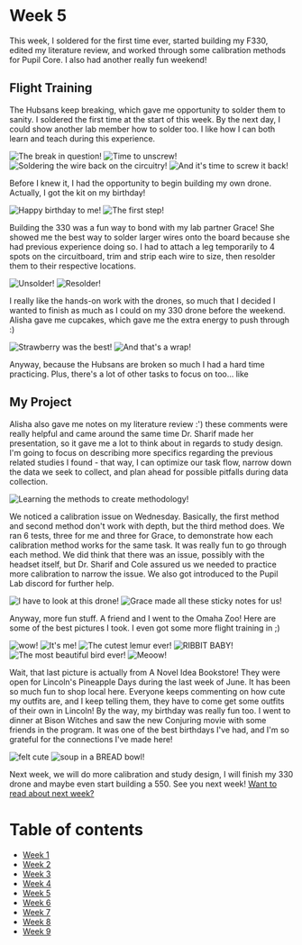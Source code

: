 # Week 5

This week, I soldered for the first time ever, started building my F330, edited my literature review, and worked through some calibration methods for Pupil Core. I also had another really fun weekend!



## Flight Training

The Hubsans keep breaking, which gave me opportunity to solder them to sanity. I soldered the first time at the start of this week. By the next day, I could show another lab member how to solder too. I like how I can both learn and teach during this experience. 

![The break in question! ](HallasWK5-01.jpg) ![Time to unscrew! ](HallasWK5-02.jpg)
![Soldering the wire back on the circuitry! ](HallasWK5-03.jpg) ![And it's time to screw it back! ](HallasWK5-04.jpg)

Before I knew it, I had the opportunity to begin building my own drone. Actually, I got the kit on my birthday! 

![Happy birthday to me! ](HallasWK5-14.jpg) ![The first step! ](HallasWK5-15.jpg)

Building the 330 was a fun way to bond with my lab partner Grace! She showed me the best way to solder larger wires onto the board because she had previous experience doing so. I had to attach a leg temporarily to 4 spots on the circuitboard, trim and strip each wire to size, then resolder them to their respective locations. 

![Unsolder! ](HallasWK5-16.jpg) ![Resolder! ](HallasWK5-17.jpg) 

I really like the hands-on work with the drones, so much that I decided I wanted to finish as much as I could on my 330 drone before the weekend. Alisha gave me cupcakes, which gave me the extra energy to push through :)

![Strawberry was the best! ](HallasWK5-20.jpg) ![And that's a wrap! ](HallasWK5-21.jpg) 

Anyway, because the Hubsans are broken so much I had a hard time practicing. Plus, there's a lot of other tasks to focus on too... like



## My Project


Alisha also gave me notes on my literature review :') these comments were really helpful and came around the same time Dr. Sharif made her presentation, so it gave me a lot to think about in regards to study design. I'm going to focus on describing more specifics regarding the previous related studies I found - that way, I can optimize our task flow, narrow down the data we seek to collect, and plan ahead for possible pitfalls during data collection.

![Learning the methods to create methodology! ](HallasWK5-13.jpg)



We noticed a calibration issue on Wednesday. Basically, the first method and second method don't work with depth, but the third method does. We ran 6 tests, three for me and three for Grace, to demonstrate how each calibration method works for the same task. It was really fun to go through each method. We did think that there was an issue, possibly with the headset itself, but Dr. Sharif and Cole assured us we needed to practice more calibration to narrow the issue. We also got introduced to the Pupil Lab discord for further help. 

![I have to look at this drone! ](HallasWK5-05.jpg) ![Grace made all these sticky notes for us! ](HallasWK5-06.jpg)



Anyway, more fun stuff. A friend and I went to the Omaha Zoo! Here are some of the best pictures I took. I even got some more flight training in ;)

![wow! ](HallasWK5-08.jpg) ![It's me! ](HallasWK5-10.jpg)
![The cutest lemur ever! ](HallasWK5-11.jpg) ![RIBBIT BABY! ](HallasWK5-09.jpg)
![The most beautiful bird ever! ](HallasWK5-12.jpg) ![Meoow! ](HallasWK5-07.jpg)

Wait, that last picture is actually from A Novel Idea Bookstore! They were open for Lincoln's Pineapple Days during the last week of June. It has been so much fun to shop local here. Everyone keeps commenting on how cute my outfits are, and I keep telling them, they have to come get some outfits of their own in Lincoln! By the way, my birthday was really fun too. I went to dinner at Bison Witches and saw the new Conjuring movie with some friends in the program. It was one of the best birthdays I've had, and I'm so grateful for the connections I've made here!

![felt cute ](HallasWK5-18.jpg) ![soup in a BREAD bowl! ](HallasWK5-19.jpg) 

Next week, we will do more calibration and study design, I will finish my 330 drone and maybe even start building a 550. See you next week! [Want to read about next week?](/6/HallasWK6.md)

# Table of contents
* [Week 1](/1/HallasWK1.md)
* [Week 2](/2/HallasWK2.md)
* [Week 3](/3/HallasWK3.md)
* [Week 4](/4/HallasWK4.md)
* [Week 5](/5/HallasWK5.md)
* [Week 6](/6/HallasWK6.md)
* [Week 7](/7/HallasWK7.md)
* [Week 8](/8/HallasWK8.md)
* [Week 9](/9/HallasWK9.md)